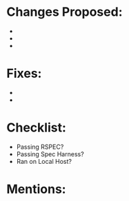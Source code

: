 # Changes Proposed:
-
-
-
# Fixes:
-
-

# Checklist:
* Passing RSPEC?
* Passing Spec Harness?
* Ran on Local Host?

# Mentions:
